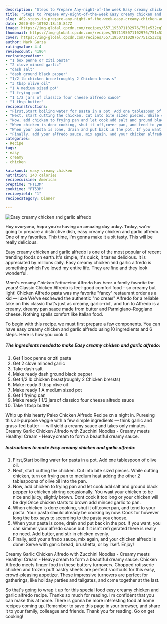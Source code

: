 ```yaml
---
description: "Steps to Prepare Any-night-of-the-week Easy creamy chicken and garlic alfredo"
title: "Steps to Prepare Any-night-of-the-week Easy creamy chicken and garlic alfredo"
slug: 402-steps-to-prepare-any-night-of-the-week-easy-creamy-chicken-and-garlic-alfredo
date: 2020-09-10T02:18:40.847Z
image: https://img-global.cpcdn.com/recipes/5571195071102976/751x532cq70/easy-creamy-chicken-and-garlic-alfredo-recipe-main-photo.jpg
thumbnail: https://img-global.cpcdn.com/recipes/5571195071102976/751x532cq70/easy-creamy-chicken-and-garlic-alfredo-recipe-main-photo.jpg
cover: https://img-global.cpcdn.com/recipes/5571195071102976/751x532cq70/easy-creamy-chicken-and-garlic-alfredo-recipe-main-photo.jpg
author: Mark Garza
ratingvalue: 4.4
reviewcount: 41964
recipeingredient:
- "1 box penne or ziti pasta"
- "2 clove minced garlic"
- "dash salt"
- "dash ground black pepper"
- "1/2 lb chicken breastroughly 2 Chicken breasts"
- "3 tbsp olive oil"
- "1 A medium sized pot"
- "1 frying pan"
- "1 1/2 jars of classico four cheese alfredo sauce"
- "1 tbsp butter"
recipeinstructions:
- "First,Start boiling water for pasta in a pot. Add one tablespoon of olive oil."
- "Next, start cutting the chicken. Cut into bite sized pieces. While cutting chicken, turn on frying pan to medium heat adding the other 2 tablespoons of olive oil into the pan."
- "Now, add chicken to frying pan and let cook.add salt and ground black pepper to chicken stirring occasionally. You want your chicken to be nice and juicy, slightly brown. Dont cook it too long or your chicken will be dry!Once chicken starts to brown add minced garlic to pan."
- "When chicken is done cooking, shut it off,cover pan, and tend to your pasta. Your pasta should already be cooking by now. Cook for however long the box says to according to the pasta you choose."
- "When your pasta is done, drain and put back in the pot. If you want, you can simmer your alfredo sauce but if it isn&#39;t refrigerated there is really no need. Add butter, and stir in chicken evenly."
- "Finally, add your alfredo sauce, mix again, and your chicken alfredo is done! Serve with garlic bread, brushetta, or by itself. Enjoy!"
categories:
- Recipe
tags:
- easy
- creamy
- chicken

katakunci: easy creamy chicken 
nutrition: 243 calories
recipecuisine: American
preptime: "PT13M"
cooktime: "PT53M"
recipeyield: "1"
recipecategory: Dinner

---
```



![Easy creamy chicken and garlic alfredo](https://img-global.cpcdn.com/recipes/5571195071102976/751x532cq70/easy-creamy-chicken-and-garlic-alfredo-recipe-main-photo.jpg)

Hey everyone, hope you're having an amazing day today. Today, we're going to prepare a distinctive dish, easy creamy chicken and garlic alfredo. One of my favorites. This time, I'm gonna make it a bit tasty. This will be really delicious.

Easy creamy chicken and garlic alfredo is one of the most popular of recent trending foods on earth. It's simple, it's quick, it tastes delicious. It is appreciated by millions daily. Easy creamy chicken and garlic alfredo is something which I've loved my entire life. They are fine and they look wonderful.

Mom&#39;s creamy Chicken Fettuccine Alfredo has been a family favorite for years! Classic Chicken Alfredo is feel-good comfort food - so creamy but light! Chicken Alfredo pasta was my favorite &#34;fancy&#34; restaurant order as a kid — luxe We&#39;ve eschewed the authentic &#34;no cream&#34; Alfredo for a reliable take on this classic that&#39;s just as creamy, garlic-rich, and fun to Alfredo is a creamy, dreamy pan sauce made from butter and Parmigiano-Reggiano cheese. Nothing spells comfort like Italian food.


To begin with this recipe, we must first prepare a few components. You can have easy creamy chicken and garlic alfredo using 10 ingredients and 6 steps. Here is how you cook it.

<!--inarticleads1-->

##### The ingredients needed to make Easy creamy chicken and garlic alfredo:

1. Get 1 box penne or ziti pasta
1. Get 2 clove minced garlic
1. Take dash salt
1. Make ready dash ground black pepper
1. Get 1/2 lb chicken breast(roughly 2 Chicken breasts)
1. Make ready 3 tbsp olive oil
1. Make ready 1 A medium sized pot
1. Get 1 frying pan
1. Make ready 1 1/2 jars of classico four cheese alfredo sauce
1. Take 1 tbsp butter


Whip up this hearty Paleo Chicken Alfredo Recipe on a night in. Pureeing this all-purpose veggie with a few simple ingredients — think garlic and grass-fed butter — will yield a creamy sauce and takes only minutes. Creamy Garlic Chicken Alfredo with Zucchini Noodles - Creamy meets Healthy! Cream - Heavy cream to form a beautiful creamy sauce. 

<!--inarticleads2-->

##### Instructions to make Easy creamy chicken and garlic alfredo:

1. First,Start boiling water for pasta in a pot. Add one tablespoon of olive oil.
1. Next, start cutting the chicken. Cut into bite sized pieces. While cutting chicken, turn on frying pan to medium heat adding the other 2 tablespoons of olive oil into the pan.
1. Now, add chicken to frying pan and let cook.add salt and ground black pepper to chicken stirring occasionally. You want your chicken to be nice and juicy, slightly brown. Dont cook it too long or your chicken will be dry!Once chicken starts to brown add minced garlic to pan.
1. When chicken is done cooking, shut it off,cover pan, and tend to your pasta. Your pasta should already be cooking by now. Cook for however long the box says to according to the pasta you choose.
1. When your pasta is done, drain and put back in the pot. If you want, you can simmer your alfredo sauce but if it isn&#39;t refrigerated there is really no need. Add butter, and stir in chicken evenly.
1. Finally, add your alfredo sauce, mix again, and your chicken alfredo is done! Serve with garlic bread, brushetta, or by itself. Enjoy!


Creamy Garlic Chicken Alfredo with Zucchini Noodles - Creamy meets Healthy! Cream - Heavy cream to form a beautiful creamy sauce. Chicken Alfredo meets finger food in these buttery turnovers. Chopped rotisserie chicken and frozen puff pastry sheets are perfect shortcuts for this easy, crowd-pleasing appetizer. These impressive turnovers are perfect for gatherings, like holiday parties and tailgates, and come together at the last. 

So that's going to wrap it up for this special food easy creamy chicken and garlic alfredo recipe. Thanks so much for reading. I'm confident that you can make this at home. There is gonna be more interesting food at home recipes coming up. Remember to save this page in your browser, and share it to your family, colleague and friends. Thank you for reading. Go on get cooking!

